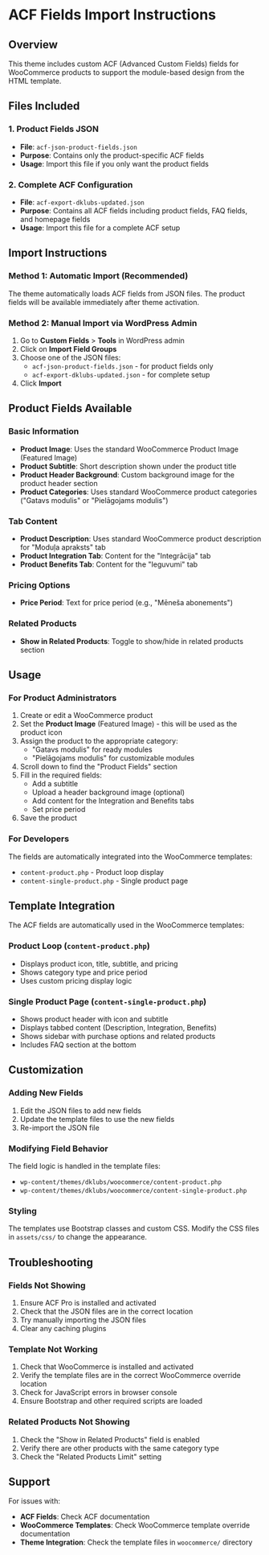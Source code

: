 # ACF Fields Import Instructions

## Overview

This theme includes custom ACF (Advanced Custom Fields) fields for WooCommerce products to support the module-based design from the HTML template.

## Files Included

### 1. Product Fields JSON

- **File**: `acf-json-product-fields.json`
- **Purpose**: Contains only the product-specific ACF fields
- **Usage**: Import this file if you only want the product fields

### 2. Complete ACF Configuration

- **File**: `acf-export-dklubs-updated.json`
- **Purpose**: Contains all ACF fields including product fields, FAQ fields, and homepage fields
- **Usage**: Import this file for a complete ACF setup

## Import Instructions

### Method 1: Automatic Import (Recommended)

The theme automatically loads ACF fields from JSON files. The product fields will be available immediately after theme activation.

### Method 2: Manual Import via WordPress Admin

1. Go to **Custom Fields** > **Tools** in WordPress admin
2. Click on **Import Field Groups**
3. Choose one of the JSON files:
   - `acf-json-product-fields.json` - for product fields only
   - `acf-export-dklubs-updated.json` - for complete setup
4. Click **Import**

## Product Fields Available

### Basic Information

- **Product Image**: Uses the standard WooCommerce Product Image (Featured Image)
- **Product Subtitle**: Short description shown under the product title
- **Product Header Background**: Custom background image for the product header section
- **Product Categories**: Uses standard WooCommerce product categories ("Gatavs modulis" or "Pielāgojams modulis")

### Tab Content

- **Product Description**: Uses standard WooCommerce product description for "Moduļa apraksts" tab
- **Product Integration Tab**: Content for the "Integrācija" tab
- **Product Benefits Tab**: Content for the "Ieguvumi" tab

### Pricing Options

- **Price Period**: Text for price period (e.g., "Mēneša abonements")

### Related Products

- **Show in Related Products**: Toggle to show/hide in related products section

## Usage

### For Product Administrators

1. Create or edit a WooCommerce product
2. Set the **Product Image** (Featured Image) - this will be used as the product icon
3. Assign the product to the appropriate category:
   - "Gatavs modulis" for ready modules
   - "Pielāgojams modulis" for customizable modules
4. Scroll down to find the "Product Fields" section
5. Fill in the required fields:
   - Add a subtitle
   - Upload a header background image (optional)
   - Add content for the Integration and Benefits tabs
   - Set price period
6. Save the product

### For Developers

The fields are automatically integrated into the WooCommerce templates:

- `content-product.php` - Product loop display
- `content-single-product.php` - Single product page

## Template Integration

The ACF fields are automatically used in the WooCommerce templates:

### Product Loop (`content-product.php`)

- Displays product icon, title, subtitle, and pricing
- Shows category type and price period
- Uses custom pricing display logic

### Single Product Page (`content-single-product.php`)

- Shows product header with icon and subtitle
- Displays tabbed content (Description, Integration, Benefits)
- Shows sidebar with purchase options and related products
- Includes FAQ section at the bottom

## Customization

### Adding New Fields

1. Edit the JSON files to add new fields
2. Update the template files to use the new fields
3. Re-import the JSON file

### Modifying Field Behavior

The field logic is handled in the template files:

- `wp-content/themes/dklubs/woocommerce/content-product.php`
- `wp-content/themes/dklubs/woocommerce/content-single-product.php`

### Styling

The templates use Bootstrap classes and custom CSS. Modify the CSS files in `assets/css/` to change the appearance.

## Troubleshooting

### Fields Not Showing

1. Ensure ACF Pro is installed and activated
2. Check that the JSON files are in the correct location
3. Try manually importing the JSON files
4. Clear any caching plugins

### Template Not Working

1. Check that WooCommerce is installed and activated
2. Verify the template files are in the correct WooCommerce override location
3. Check for JavaScript errors in browser console
4. Ensure Bootstrap and other required scripts are loaded

### Related Products Not Showing

1. Check the "Show in Related Products" field is enabled
2. Verify there are other products with the same category type
3. Check the "Related Products Limit" setting

## Support

For issues with:

- **ACF Fields**: Check ACF documentation
- **WooCommerce Templates**: Check WooCommerce template override documentation
- **Theme Integration**: Check the template files in `woocommerce/` directory
